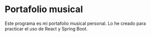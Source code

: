 # Portafolio musical

<p>Este programa es mi portafolio musical personal. Lo he creado para practicar el uso de React y Spring Boot.</p>
